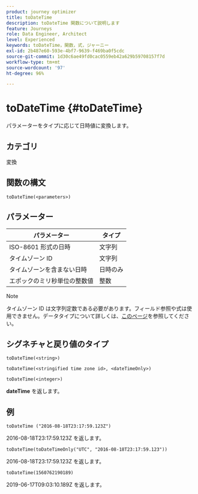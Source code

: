 ```yaml
---
product: journey optimizer
title: toDateTime
description: toDateTime 関数について説明します
feature: Journeys
role: Data Engineer, Architect
level: Experienced
keywords: toDateTime，関数，式，ジャーニー
exl-id: 2b487e60-593e-4bf7-9639-f469ba0f5cdc
source-git-commit: 1d30c6ae49fd0cac0559eb42a629b59708157f7d
workflow-type: tm+mt
source-wordcount: '97'
ht-degree: 96%

---
```


# toDateTime {#toDateTime}

パラメーターをタイプに応じて日時値に変換します。

## カテゴリ

変換

## 関数の構文

`toDateTime(<parameters>)`

## パラメーター

| パラメーター | タイプ |
|-----------|------------------|
| ISO-8601 形式の日時 | 文字列 |
| タイムゾーン ID | 文字列 |
| タイムゾーンを含まない日時 | 日時のみ |
| エポックのミリ秒単位の整数値 | 整数 |

>[!NOTE]
>
>タイムゾーン ID は文字列定数である必要があります。フィールド参照や式は使用できません。データタイプについて詳しくは、[このページ](../expression/data-types.md)を参照してください。

## シグネチャと戻り値のタイプ

`toDateTime(<string>)`

`toDateTime(<stringified time zone id>, <dateTimeOnly>)`

`toDateTime(<integer>)`

**dateTime** を返します。

<!--`toDateTime(<year>,<month>,<dayOfMonth>,<hour>,<minute>,<second>)`

Returns a date time with default time zone UTC.

`toDateTime(<year>,<month>,<dayOfMonth>)`
`toDateTime(<stringified timeZone>,<year>,<month>,<dayOfMonth>)`
`toDateTime(<timeZone>,<year>,<month>,<dayOfMonth>)`

Return a datetime where hour, minute and second set to 0.

`toDateTime(<stringified timeZone>,<year>,<month>,<dayOfMonth>,<hour>,<minute>,<second>)`
`toDateTime(<string>)`
`toDateTime(<string>,<integer>)`
`toDateTime(<stringified timeZone>,<dateTimeOnly)`

`toDateTime(<timeZone>,<integer>)`

Return a datetime.

-->

## 例

`toDateTime ("2016-08-18T23:17:59.123Z")`

2016-08-18T23:17:59.123Z を返します。

`toDateTime(toDateTimeOnly("UTC", "2016-08-18T23:17:59.123"))`

2016-08-18T23:17:59.123Z を返します。

`toDateTime(1560762190189)`

2019-06-17T09:03:10.189Z を返します。

<!--`toDateTime ("2016-08-18T23:17:59.123", "UTC")`

Returns 2016-08-18T23:17:59.123Z.

`toDateTime("Z",2016,8,18,23,17,59)`

Returns 2016-08-18T23:17:59.000Z.

`toDateTime("Z",2016,8,18)`

Returns 2016-08-18T00:00:00.000Z.-->
